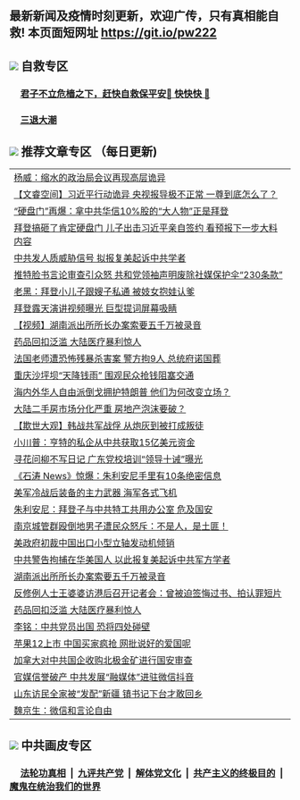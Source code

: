 ## 最新新闻及疫情时刻更新，欢迎广传，只有真相能自救! 本页面短网址 https://git.io/pw222



## <img src="https://img.icons8.com/cute-clipart/2x/circled-right.png">  自救专区

 ### &nbsp;&nbsp;&nbsp;&nbsp; [君子不立危樯之下，赶快自救保平安🍎 快快快 📩](https://github.com/pwgy/td/blob/master/README.md)
 
 ### &nbsp;&nbsp;&nbsp;&nbsp; [三退大潮](https://is.gd/fCPoKo) 
 
## <img src="https://img.icons8.com/cute-clipart/2x/circled-right.png"> 推荐文章专区 （每日更新)

<Table>
<tr><td colspan="2" align="left"><a href="https://ogpcbpjy.xhuyd.press/?name=c1235319&key=encdeuyadochlaxz&from=pw2">杨威：缩水的政治局会议再现高层诡异</a></td></tr>
<tr><td colspan="2" align="left"><a href="https://ogpcbpjy.xhuyd.press/?name=c1235321&key=encdeuyadochlaxz&from=pw2">【文睿空间】习近平行动诡异 央视报导极不正常 一尊到底怎么了？</a></td></tr>
<tr><td colspan="2" align="left"><a href="https://ogpcbpjy.xhuyd.press/?name=c1235366&key=encdeuyadochlaxz&from=pw2">“硬盘门”再爆：拿中共华信10%股的“大人物”正是拜登</a></td></tr>
<tr><td colspan="2" align="left"><a href="https://ogpcbpjy.xhuyd.press/?name=c1235323&key=encdeuyadochlaxz&from=pw2">拜登搞砸了肯定硬盘门 儿子出击习近平亲自签约 看预报下一步大料内容</a></td></tr>
<tr><td colspan="2" align="left"><a href="https://ogpcbpjy.xhuyd.press/?name=c1235364&key=encdeuyadochlaxz&from=pw2">中共发人质威胁信号 拟报复美起诉中共学者</a></td></tr>
<tr><td colspan="2" align="left"><a href="https://ogpcbpjy.xhuyd.press/?name=c1235367&key=encdeuyadochlaxz&from=pw2">推特脸书言论审查引众怒 共和党领袖声明废除社媒保护伞“230条款”</a></td></tr>
<tr><td colspan="2" align="left"><a href="https://ogpcbpjy.xhuyd.press/?name=c1235322&key=encdeuyadochlaxz&from=pw2">老黑：拜登小儿子跟嫂子私通 被妓女抱娃认爹</a></td></tr>
<tr><td colspan="2" align="left"><a href="https://ogpcbpjy.xhuyd.press/?name=c1235379&key=encdeuyadochlaxz&from=pw2">拜登露天演讲视频曝光 巨型提词屏幕吸睛</a></td></tr>
<tr><td colspan="2" align="left"><a href="https://ogpcbpjy.xhuyd.press/?name=c1235370&key=encdeuyadochlaxz&from=pw2">【视频】湖南派出所所长办案索要五千万被录音</a></td></tr>
<tr><td colspan="2" align="left"><a href="https://ogpcbpjy.xhuyd.press/?name=c1235363&key=encdeuyadochlaxz&from=pw2">药品回扣泛滥 大陆医疗暴利惊人</a></td></tr>
<tr><td colspan="2" align="left"><a href="https://ogpcbpjy.xhuyd.press/?name=c1235368&key=encdeuyadochlaxz&from=pw2">法国老师遭恐怖残暴杀害案 警方拘9人 总统府诺国葬</a></td></tr>
<tr><td colspan="2" align="left"><a href="https://ogpcbpjy.xhuyd.press/?name=c1235357&key=encdeuyadochlaxz&from=pw2">重庆沙坪坝“天降钱雨” 围观民众抢钱阻塞交通</a></td></tr>
<tr><td colspan="2" align="left"><a href="https://ogpcbpjy.xhuyd.press/?name=c1235334&key=encdeuyadochlaxz&from=pw2">海内外华人自由派倒戈拥护特朗普 他们为何改变立场？</a></td></tr>
<tr><td colspan="2" align="left"><a href="https://ogpcbpjy.xhuyd.press/?name=c1235376&key=encdeuyadochlaxz&from=pw2">大陆二手房市场分化严重 房地产泡沫要破？</a></td></tr>
<tr><td colspan="2" align="left"><a href="https://ogpcbpjy.xhuyd.press/?name=c1235343&key=encdeuyadochlaxz&from=pw2">【欺世大观】韩战共军战俘 从炮灰到被打成叛徒</a></td></tr>
<tr><td colspan="2" align="left"><a href="https://ogpcbpjy.xhuyd.press/?name=c1235360&key=encdeuyadochlaxz&from=pw2">小川普：亨特的私企从中共获取15亿美元资金</a></td></tr>
<tr><td colspan="2" align="left"><a href="https://ogpcbpjy.xhuyd.press/?name=c1235342&key=encdeuyadochlaxz&from=pw2">寻花问柳不写日记 广东党校培训“领导十诫”曝光</a></td></tr>
<tr><td colspan="2" align="left"><a href="https://ogpcbpjy.xhuyd.press/?name=c1235330&key=encdeuyadochlaxz&from=pw2">《石涛 News》惊爆：朱利安尼手里有10条绝密信息</a></td></tr>
<tr><td colspan="2" align="left"><a href="https://ogpcbpjy.xhuyd.press/?name=c1235320&key=encdeuyadochlaxz&from=pw2">美军冷战后装备的主力武器 海军各式飞机</a></td></tr>
<tr><td colspan="2" align="left"><a href="https://ogpcbpjy.xhuyd.press/?name=c1235375&key=encdeuyadochlaxz&from=pw2">朱利安尼：拜登子与中共特工共用办公室 危及国安</a></td></tr>
<tr><td colspan="2" align="left"><a href="https://ogpcbpjy.xhuyd.press/?name=c1235356&key=encdeuyadochlaxz&from=pw2">南京城管群殴倒地男子遭民众怒斥：不是人，是土匪！</a></td></tr>
<tr><td colspan="2" align="left"><a href="https://ogpcbpjy.xhuyd.press/?name=c1235362&key=encdeuyadochlaxz&from=pw2">美政府初裁中国出口小型立轴发动机倾销</a></td></tr>
<tr><td colspan="2" align="left"><a href="https://ogpcbpjy.xhuyd.press/?name=c1235374&key=encdeuyadochlaxz&from=pw2">中共警告拘捕在华美国人 以此报复美起诉中共军方学者</a></td></tr>
<tr><td colspan="2" align="left"><a href="https://ogpcbpjy.xhuyd.press/?name=c1235378&key=encdeuyadochlaxz&from=pw2">湖南派出所所长办案索要五千万被录音</a></td></tr>
<tr><td colspan="2" align="left"><a href="https://ogpcbpjy.xhuyd.press/?name=c1235359&key=encdeuyadochlaxz&from=pw2">反修例人士王婆婆访港后召开记者会：曾被迫签悔过书、拍认罪短片</a></td></tr>
<tr><td colspan="2" align="left"><a href="https://ogpcbpjy.xhuyd.press/?name=c1235377&key=encdeuyadochlaxz&from=pw2">药品回扣泛滥 大陆医疗暴利惊人</a></td></tr>
<tr><td colspan="2" align="left"><a href="https://ogpcbpjy.xhuyd.press/?name=c1235339&key=encdeuyadochlaxz&from=pw2">李铭：中共党员出国 恐将四处碰壁</a></td></tr>
<tr><td colspan="2" align="left"><a href="https://ogpcbpjy.xhuyd.press/?name=c1235354&key=encdeuyadochlaxz&from=pw2">苹果12上市 中国买家疯抢 网批说好的爱国呢</a></td></tr>
<tr><td colspan="2" align="left"><a href="https://ogpcbpjy.xhuyd.press/?name=c1235361&key=encdeuyadochlaxz&from=pw2">加拿大对中共国企收购北极金矿进行国安审查</a></td></tr>
<tr><td colspan="2" align="left"><a href="https://ogpcbpjy.xhuyd.press/?name=c1235341&key=encdeuyadochlaxz&from=pw2">官媒信誉破产 中共发展“融媒体”进驻微信抖音</a></td></tr>
<tr><td colspan="2" align="left"><a href="https://ogpcbpjy.xhuyd.press/?name=c1235372&key=encdeuyadochlaxz&from=pw2">山东访民全家被“发配”新疆 镇书记下台才敢回乡</a></td></tr>
<tr><td colspan="2" align="left"><a href="https://ogpcbpjy.xhuyd.press/?name=c1235353&key=encdeuyadochlaxz&from=pw2">魏京生：微信和言论自由</a></td></tr>


 </Table>

## <img src="https://img.icons8.com/cute-clipart/2x/circled-right.png"> 中共画皮专区


 ### &nbsp;&nbsp;&nbsp;&nbsp; [法轮功真相](https://github.com/begood0513/basic/blob/master/README.md) &nbsp;|&nbsp; [九评共产党](https://github.com/begood0513/9ping.md/blob/master/README.md) &nbsp;|&nbsp; [解体党文化](https://github.com/begood0513/jtdwh.md/blob/master/README.md)   &nbsp;|&nbsp; [共产主义的终极目的](https://github.com/begood0513/gczydzjmd.md/blob/master/README.md) &nbsp;|&nbsp; [魔鬼在统治我们的世界](https://github.com/begood0513/gczydzjmd.md/blob/master/README.md) 

